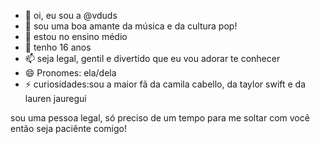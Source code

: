 - 👋 oi, eu sou a @vduds
- 👀 sou uma boa amante da música e da cultura pop!
- 🌱 estou no ensino médio
- 💞️ tenho 16 anos
- 📫 seja legal, gentil e divertido que eu vou adorar te conhecer
- 😄 Pronomes: ela/dela
- ⚡ curiosidades:sou a maior fã da camila cabello, da taylor swift e da lauren jauregui

sou uma pessoa legal, só preciso de um tempo para me soltar com você então seja paciênte comigo!
